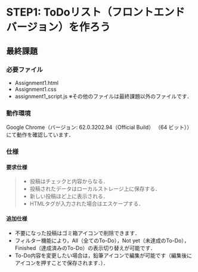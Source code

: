 # STEP1: ToDoリスト（フロントエンドバージョン）を作ろう  
## 最終課題  
### 必要ファイル  
- Assignment1.html
- Assignment1.css
- assignment1_script.js
※その他のファイルは最終課題以外のファイルです．

### 動作環境  
Google Chrome（バージョン: 62.0.3202.94（Official Build） （64 ビット））にて動作を確認しています．  

### 仕様  
#### 要求仕様  
>- 投稿はチェックと内容からなる．
>- 投稿されたデータはローカルストレージ上に保存する．
>- 新しい投稿ほど上に表示される．
>- HTMLタグが入力された場合はエスケープする．  


#### 追加仕様  
- 不要になった投稿はゴミ箱アイコンで削除できます．
- フィルター機能により，All（全てのTo-Do），Not yet（未達成のTo-Do），Finished（達成済みのTo-Do）の表示切り替えが可能です．
- To-Do内容を変更したい場合は，鉛筆アイコンで編集が可能です（編集後にアイコンを押すことで保存されます．）．
